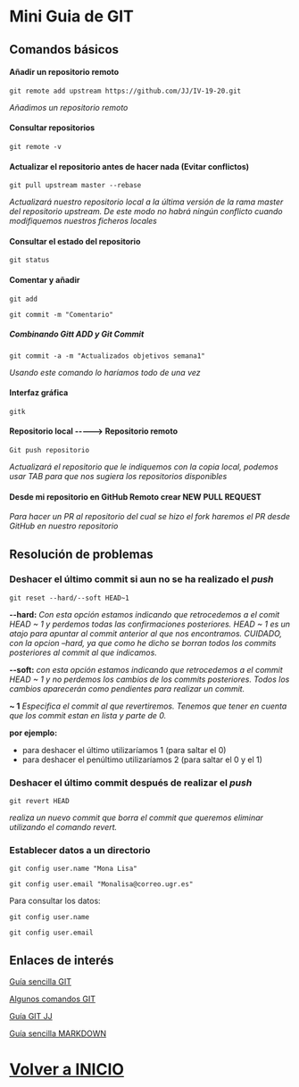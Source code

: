 # Mini Guia de GIT

## Comandos básicos

#### Añadir un repositorio remoto
`git remote add upstream https://github.com/JJ/IV-19-20.git`

*Añadimos un repositorio remoto*

#### Consultar repositorios
`git remote -v`


#### Actualizar el repositorio antes de hacer nada (Evitar conflictos)
`git pull upstream master --rebase`

*Actualizará nuestro repositorio local a la última versión de la rama master del repositorio upstream.
De este modo no habrá ningún conflicto cuando modifiquemos nuestros ficheros locales*

#### Consultar el estado del repositorio 
`git status`


#### Comentar y añadir
`git add`

`git commit -m "Comentario"`


##### Combinando Gitt ADD y Git Commit
`git commit -a -m "Actualizados objetivos semana1"`

*Usando este comando lo haríamos todo de una vez*

#### Interfaz gráfica 
`gitk`

#### Repositorio local -----> Repositorio remoto
`Git push repositorio`

*Actualizará el repositorio que le indiquemos con la copia local, podemos usar TAB para que nos sugiera los repositorios disponibles*

#### Desde mi repositorio en GitHub Remoto crear NEW PULL REQUEST
*Para hacer un PR al repositorio del cual se hizo el fork haremos el PR desde GitHub en nuestro repositorio*

## Resolución de problemas

### Deshacer el último commit si aun no se ha realizado el *push*
`git reset --hard/--soft HEAD~1`

**--hard:** *Con esta opción estamos indicando que retrocedemos a el comit HEAD ~ 1 y perdemos todas las confirmaciones posteriores. HEAD ~ 1 es un atajo para apuntar al commit anterior al que nos encontramos. CUIDADO, con la opcion –hard, ya que como he dicho se borran todos los commits posteriores al commit al que indicamos.*

**--soft:** *con esta opción estamos indicando que retrocedemos a el commit HEAD ~ 1 y no perdemos los cambios de los commits posteriores. Todos los cambios aparecerán como pendientes para realizar un commit.*

**~ 1** *Especifica el commit al que revertiremos. Tenemos que tener en cuenta que los commit estan en lista y parte de 0.*

**por ejemplo:**
- para deshacer el último utilizaríamos 1 (para saltar el 0)
- para deshacer el penúltimo utilizaríamos 2 (para saltar el 0 y el 1)


### Deshacer el último commit después de realizar el *push*
`git revert HEAD`

*realiza un nuevo commit que borra el commit que queremos eliminar utilizando el comando revert.*

### Establecer datos a un directorio
`git config user.name "Mona Lisa"`

`git config user.email "Monalisa@correo.ugr.es"`

Para consultar los datos:

`git config user.name`

`git config user.email `

## Enlaces de interés

[Guía sencilla GIT](https://rogerdudler.github.io/git-guide/index.es.html)

[Algunos comandos GIT](https://help.github.com/en/github/using-git/setting-your-username-in-git)

[Guía GIT JJ](https://github.com/JJ/IV-19-20/blob/master/objetivos/README.md)

[Guía sencilla MARKDOWN](https://markdown.es/sintaxis-markdown/)

**[Volver a INICIO](https://github.com/alexrodriguezlop/IV-Proyect/blob/master/README.md)**
=== 
